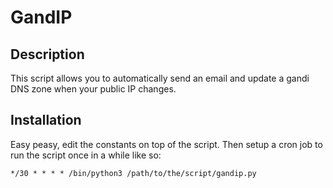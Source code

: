 # GandIP

## Description

This script allows you to automatically send an email and update a gandi DNS
zone when your public IP changes.

## Installation

Easy peasy, edit the constants on top of the script. Then setup a cron job to
run the script once in a while like so:

```
*/30 * * * * /bin/python3 /path/to/the/script/gandip.py
```


